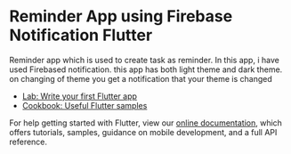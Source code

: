 # Reminder App using Firebase Notification Flutter
Reminder app which is used to create task as reminder.
In this app, i have used Firebased notification.
this app has both light theme and dark theme. on changing of theme you get a notification that your theme is changed


- [Lab: Write your first Flutter app](https://flutter.dev/docs/get-started/codelab)
- [Cookbook: Useful Flutter samples](https://flutter.dev/docs/cookbook)

For help getting started with Flutter, view our
[online documentation](https://flutter.dev/docs), which offers tutorials,
samples, guidance on mobile development, and a full API reference.

